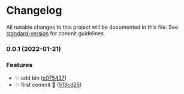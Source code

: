 # Changelog

All notable changes to this project will be documented in this file. See [standard-version](https://github.com/conventional-changelog/standard-version) for commit guidelines.

### 0.0.1 (2022-01-21)


### Features

* ✨ add bin ([c075437](https://github.com/ZxBing0066/z-cli/commit/c07543720b69e54fae00eb1584af9d1592060f93))
* ✨ first commit 🎉 ([513cd25](https://github.com/ZxBing0066/z-cli/commit/513cd25c02fc1f85c9ee5cb861dfe3b191a9c8fc))
